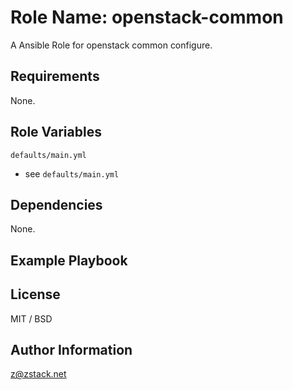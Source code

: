 # Role Name: openstack-common

A Ansible Role for openstack common configure.

## Requirements

None.

## Role Variables

`defaults/main.yml`

- see `defaults/main.yml`

## Dependencies

None.

## Example Playbook

## License

MIT / BSD

## Author Information

z@zstack.net
